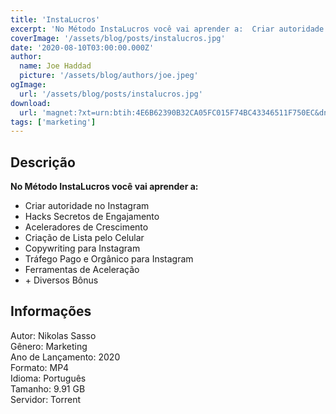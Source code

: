 ```yaml
---
title: 'InstaLucros'
excerpt: 'No Método InstaLucros você vai aprender a:  Criar autoridade no Instagram Hacks Secretos de Engajamento Aceleradores de Crescimento Criação de Lista pelo Celular Copywriting para Instagram Tráfego Pago e Orgânico para Insta'
coverImage: '/assets/blog/posts/instalucros.jpg'
date: '2020-08-10T03:00:00.000Z'
author:
  name: Joe Haddad
  picture: '/assets/blog/authors/joe.jpeg'
ogImage:
  url: '/assets/blog/posts/instalucros.jpg'
download:
  url: 'magnet:?xt=urn:btih:4E6B62390B32CA05FC015F74BC43346511F750EC&dn=InstaLucros%20-%20Nikolas%20Sasso&tr=udp%3a%2f%2ftracker.openbittorrent.com%3a1337%2fannounce&tr=udp%3a%2f%2ftracker.opentrackr.org%3a1337%2fannounce'
tags: ['marketing']
---
```

<h2>Descrição</h2>
<p></p><p><strong>No Método InstaLucros você vai aprender a:</strong></p><ul><li>Criar autoridade no Instagram</li><li>Hacks Secretos de Engajamento</li><li>Aceleradores de Crescimento</li><li>Criação de Lista pelo Celular</li><li>Copywriting para Instagram</li><li>Tráfego Pago e Orgânico para Instagram</li><li>Ferramentas de Aceleração</li><li>+ Diversos Bônus</li></ul><h2>Informações</h2><p>Autor: Nikolas Sasso<br/>Gênero: Marketing<br/>Ano de Lançamento: 2020<br/>Formato: MP4<br/>Idioma: Português<br/>Tamanho: 9.91 GB<br/>Servidor: Torrent</p>